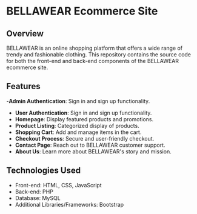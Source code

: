 # BELLAWEAR Ecommerce Site



## Overview

BELLAWEAR is an online shopping platform that offers a wide range of trendy and fashionable clothing. This repository contains the source code for both the front-end and back-end components of the BELLAWEAR ecommerce site.




## Features
-**Admin Authentication**: Sign in and sign up functionality.

- **User Authentication**: Sign in and sign up functionality.
- **Homepage**: Display featured products and promotions.
- **Product Listing**: Categorized display of products.
- **Shopping Cart**: Add and manage items in the cart.
- **Checkout Process**: Secure and user-friendly checkout.
- **Contact Page**: Reach out to BELLAWEAR customer support.
- **About Us**: Learn more about BELLAWEAR's story and mission.

## Technologies Used

- Front-end: HTML, CSS, JavaScript
- Back-end: PHP
- Database: MySQL
- Additional Libraries/Frameworks: Bootstrap


